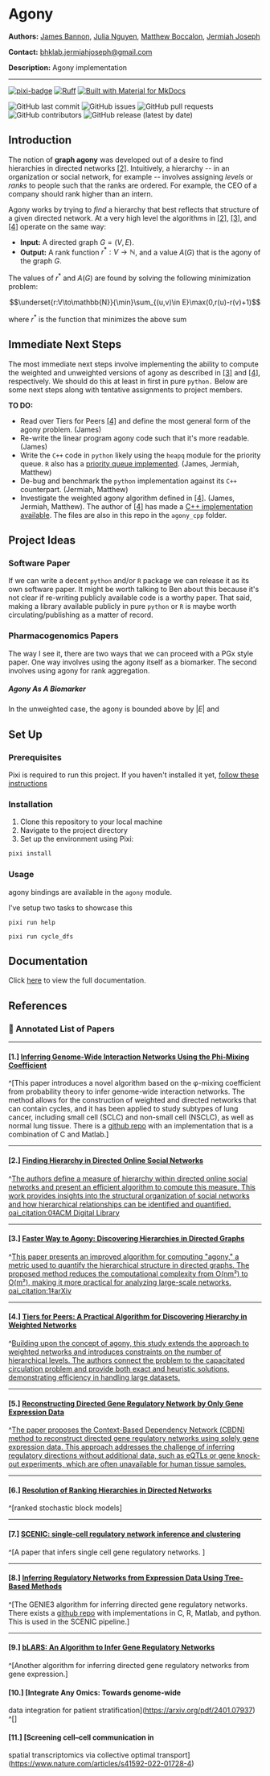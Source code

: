 # Agony


**Authors:** [James Bannon](https://github.com/jbannon), [Julia Nguyen](https://github.com/julianguyn), [Matthew Boccalon](https://github.com/mattbocc), [Jermiah Joseph](https://github.com/jjjermiah)

**Contact:** [bhklab.jermiahjoseph@gmail.com](mailto:bhklab.jermiahjoseph@gmail.com)

**Description:** Agony implementation

--------------------------------------

[![pixi-badge](https://img.shields.io/endpoint?url=https://raw.githubusercontent.com/prefix-dev/pixi/main/assets/badge/v0.json&style=flat-square)](https://github.com/prefix-dev/pixi)
[![Ruff](https://img.shields.io/endpoint?url=https://raw.githubusercontent.com/astral-sh/ruff/main/assets/badge/v2.json&style=flat-square)](https://github.com/astral-sh/ruff)
[![Built with Material for MkDocs](https://img.shields.io/badge/mkdocs--material-gray?logo=materialformkdocs&style=flat-square)](https://github.com/squidfunk/mkdocs-material)

![GitHub last commit](https://img.shields.io/github/last-commit/bhklab/agony?style=flat-square)
![GitHub issues](https://img.shields.io/github/issues/bhklab/agony?style=flat-square)
![GitHub pull requests](https://img.shields.io/github/issues-pr/bhklab/agony?style=flat-square)
![GitHub contributors](https://img.shields.io/github/contributors/bhklab/agony?style=flat-square)
![GitHub release (latest by date)](https://img.shields.io/github/v/release/bhklab/agony?style=flat-square)

## Introduction

The notion of **graph agony** was developed out of a desire to find hierarchies in directed networks [[2]](#2). Intuitively, a hierarchy -- in an organization or social network, for example -- involves assigning *levels* or *ranks* to people such that the ranks are ordered. For example, the CEO of a company should rank higher than an intern. 

Agony works by trying to *find* a hierarchy that best reflects that structure of a given directed network. At a very high level the algorithms in [[2]](#2), [[3]](#3), and [[4]](#4) operate on the same way:

- **Input:**  A directed graph $G=(V,E)$.
- **Output:** A rank function $r^*:V\to \mathbb{N}$, and a value $A(G)$ that is the agony of the graph $G$.

The values of $r^*$ and $A(G)$ are found by solving the following minimization problem:

$$\underset{r:V\to\mathbb{N}}{\min}\sum_{(u,v)\in E}\max(0,r(u)-r(v)+1)$$

where $r^*$ is the function that minimizes the above sum

## Immediate Next Steps

The most immediate next steps involve implementing the ability to compute the weighted and unweighted versions of agony as described in [[3]](#3) and [[4]](#4), respectively. We should do this at least in first in pure `python.` Below are some next steps along with tentative assignments to project members.

**TO DO:**
- Read over Tiers for Peers [[4]](#4) and define the most general form of the agony problem. (James)
- Re-write the linear program agony code such that it's more readable. (James)
- Write the `C++` code in `python` likely using the `heapq` module for the priority queue. `R` also has a [priority queue implemented](https://www.rdocumentation.org/packages/collections/versions/0.1.5/topics/PriorityQueue). (James, Jermiah, Matthew)
- De-bug and benchmark the `python` implementation against its `C++` counterpart. (Jermiah, Matthew)
- Investigate the weighted agony algorithm defined in [[4]](#4). (James, Jermiah, Matthew). The author of [[4]](#4) has made a [C++ implementation available](http://users.ics.aalto.fi/ntatti/agony.zip). The files are also in this repo in the `agony_cpp` folder. 


## Project Ideas

### Software Paper

If we can write a decent `python` and/or `R` package we can release it as its own software paper. It might be worth talking to Ben about this because it's not clear if re-writing publicly available code is a worthy paper. That said, making a library available publicly in pure `python` or `R` is maybe worth circulating/publishing as a matter of record. 

### Pharmacogenomics Papers

The way I see it, there are two ways that we can proceed with a PGx style paper. One way involves using the agony itself as a biomarker. The second involves using agony for rank aggregation.

##### Agony As A Biomarker

In the unweighted case, the agony is bounded above by $|E|$ and 
## Set Up

### Prerequisites

Pixi is required to run this project.
If you haven't installed it yet, [follow these instructions](https://pixi.sh/latest/)

### Installation

1. Clone this repository to your local machine
2. Navigate to the project directory
3. Set up the environment using Pixi:

```bash
pixi install
```

### Usage

agony bindings are available in the `agony` module.

I've setup two tasks to showcase this

```console
pixi run help
```

```console
pixi run cycle_dfs
```

## Documentation

Click [here](https://bhklab.github.io/agony) to view the full documentation.



## References

### 📄 Annotated List of Papers

--------------------------------------

#### <a id="1">[1.]</a> [Inferring Genome-Wide Interaction Networks Using the Phi-Mixing Coefficient](https://pmc.ncbi.nlm.nih.gov/articles/PMC7731978/pdf/nihms-1539098.pdf)

^[This paper introduces a novel algorithm based on the φ-mixing coefficient from probability theory to infer genome-wide interaction networks. The method allows for the construction of weighted and directed networks that can contain cycles, and it has been applied to study subtypes of lung cancer, including small cell (SCLC) and non-small cell (NSCLC), as well as normal lung tissue. There is a [github repo](https://github.com/nitinksingh/phixer/tree/master) with an implementation that is a combination of C and Matlab.]

--------------------------------------

#### <a id = "2">[2.]</a>  [Finding Hierarchy in Directed Online Social Networks](https://dl.acm.org/doi/10.1145/1963405.1963484)

^[The authors define a measure of hierarchy within directed online social networks and present an efficient algorithm to compute this measure. This work provides insights into the structural organization of social networks and how hierarchical relationships can be identified and quantified.]({"attribution":{"attributableIndex":"717-1"}}) [oai_citation:0‡ACM Digital Library](https://dl.acm.org/doi/10.1145/1963405.1963484?utm_source=chatgpt.com)

--------------------------------------

#### <a id="3">[3.]</a> [Faster Way to Agony: Discovering Hierarchies in Directed Graphs](https://arxiv.org/pdf/1902.01477)

^[This paper presents an improved algorithm for computing "agony," a metric used to quantify the hierarchical structure in directed graphs. The proposed method reduces the computational complexity from O(nm²) to O(m²), making it more practical for analyzing large-scale networks.]({"attribution":{"attributableIndex":"1127-1"}}) [oai_citation:1‡arXiv](https://arxiv.org/abs/1902.01477?utm_source=chatgpt.com)

--------------------------------------

#### <a id="4">[4.]</a> [Tiers for Peers: A Practical Algorithm for Discovering Hierarchy in Weighted Networks](https://arxiv.org/pdf/1903.02999)

^[Building upon the concept of agony, this study extends the approach to weighted networks and introduces constraints on the number of hierarchical levels. The authors connect the problem to the capacitated circulation problem and provide both exact and heuristic solutions, demonstrating efficiency in handling large datasets.]({"attribution":{"attributableIndex":"1522-1"}})

--------------------------------------

#### <a id="5">[5.]</a> [Reconstructing Directed Gene Regulatory Network by Only Gene Expression Data](https://pmc.ncbi.nlm.nih.gov/articles/PMC5001240/)

^[The paper proposes the Context-Based Dependency Network (CBDN) method to reconstruct directed gene regulatory networks using solely gene expression data. This approach addresses the challenge of inferring regulatory directions without additional data, such as eQTLs or gene knock-out experiments, which are often unavailable for human tissue samples.]({"attribution":{"attributableIndex":"1987-1"}})


--------------------------------------

#### <a id="6">[6.]</a> [Resolution of Ranking Hierarchies in Directed Networks](https://journals.plos.org/plosone/article?id=10.1371/journal.pone.0191604)
^[ranked stochastic block models]

--------------------------------------


#### <a id="7">[7.]</a> [SCENIC: single-cell regulatory network inference and clustering](https://www.nature.com/articles/nmeth.4463)
^[A paper that infers single cell gene regulatory networks. ]


--------------------------------------

#### <a id="8">[8.]</a> [Inferring Regulatory Networks from Expression Data Using Tree-Based Methods](https://journals.plos.org/plosone/article?id=10.1371/journal.pone.0012776)
^[The GENIE3 algorithm for inferring directed gene regulatory networks. There exists a [github repo](https://github.com/vahuynh/GENIE3) with implementations in C, R, Matlab, and python. This is used in the SCENIC pipeline.]

--------------------------------------

#### <a id="9">[9.]</a> [bLARS: An Algorithm to Infer Gene Regulatory Networks](https://ieeexplore.ieee.org/stamp/stamp.jsp?tp=&arnumber=7138615)
^[Another algorithm for inferring directed gene regulatory networks from gene expression.]

#### <a id="10">[10.]</a> [Integrate Any Omics: Towards genome-wide
data integration for patient stratification](https://arxiv.org/pdf/2401.07937)
^[]

#### <a id="11">[11.]</a> [Screening cell–cell communication in
spatial transcriptomics via collective
optimal transport](https://www.nature.com/articles/s41592-022-01728-4)